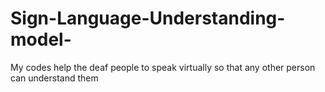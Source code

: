 # Sign-Language-Understanding-model-
My codes help the deaf people to speak virtually so that any other person can understand them 
